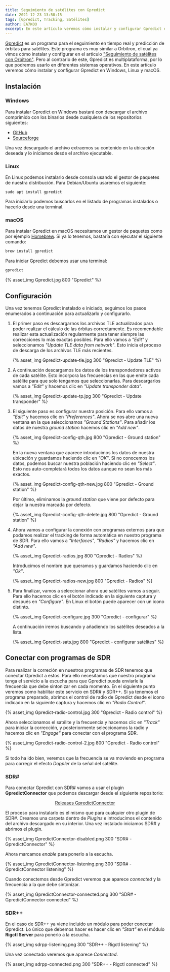 ```yaml
---
title: Seguimiento de satélites con Gpredict
date: 2021-12-23 13:50:15
tags: [Gpredict, Tracking, Satélites]
author: EA7KOO
excerpt: En este artículo veremos cómo instalar y configurar Gpredict en Windows, Linux y macOS.
---
```


[Gpredict](http://gpredict.oz9aec.net/) es un programa para el seguimiento en tiempo real y predicción de órbitas para satélites. Este programa es muy similar a Orbitron, el cual ya vimos cómo instalar y configurar en el artículo ["Seguimiento de satélites con Orbitron"](/seguimiento-satelites-orbitron). Pero al contrario de este, Gpredict es multiplataforma, por lo que podremos usarlo en diferentes sistemas operativos.
En este artículo veremos cómo instalar y configurar Gpredict en Windows, Linux y macOS.

<!-- more -->

## Instalación

### Windows

Para instalar Gpredict en Windows bastará con descargar el archivo comprimido con los binarios desde cualquiera de los repositorios siguientes:

- [GitHub](https://github.com/csete/gpredict/releases/latest)
- [Sourceforge](https://sourceforge.net/projects/gpredict/)

Una vez descargado el archivo extraemos su contenido en la ubicación deseada y lo iniciamos desde el archivo ejecutable.


### Linux

En Linux podemos instalarlo desde consola usando el gestor de paquetes de nuestra distribución. Para Debian/Ubuntu usaremos el siguiente:

```
sudo apt install gpredict
```

Para iniciarlo podemos buscarlos en el listado de programas instalados o hacerlo desde una terminal.


### macOS

Para instalar Gpredict en macOS necesitamos un gestor de paquetes como por ejemplo [Homebrew](https://brew.sh/index_es). Si ya lo tenemos, bastaría con ejecutar el siguiente comando:

```zsh
brew install gpredict
```

Para iniciar Gpredict debemos usar una terminal:

```zsh
gpredict
```


{% asset_img Gpredict.jpg 800 "Gpredict" %}


## Configuración

Una vez tenemos Gpredict instalado e iniciado, seguimos los pasos enumerados a continuación para actualizarlo y configurarlo.

1. El primer paso es descargarnos los archivos TLE actualizados para poder realizar el cálculo de las órbitas correctamente. Es recomendable realizar esta actualización regularmente para tener siempre las correcciones lo más exactas posibles.
Para ello vamos a _"Edit"_ y seleccionamos _"Update TLE data from network"_. Esto inicia el proceso de descarga de los archivos TLE más recientes.

    {% asset_img Gpredict-update-tle.jpg 300 "Gpredict - Update TLE" %}


2. A continuación descargamos los datos de los transpondedores activos de cada satélite. Esto incorpora las frecuencias en las que emite cada satélite para que solo tengamos que seleccionarlas. Para descargarlos vamos a _"Edit"_ y hacemos clic en _"Update transponder data"_.

    {% asset_img Gpredict-update-tp.jpg 300 "Gpredict - Update transponder" %}


3. El siguiente paso es configurar nuestra posición. Para ello vamos a _"Edit"_ y hacemos clic en _"Preferences"_. Ahora se nos abre una nueva ventana en la que seleccionamos _"Ground Stations"_. Para añadir los datos de nuestra _ground station_ hacemos clic en _"Add new"_.

    {% asset_img Gpredict-config-qth.jpg 800 "Gpredict - Ground station" %}

    En la nueva ventana que aparece introducimos los datos de nuestra ubicación y guardamos haciendo clic en _"OK"_. Si no conocemos los datos, podemos buscar nuestra población haciendo clic en _"Select"_. Esto nos auto-completará todos los datos aunque no sean los más exactos.

    {% asset_img Gpredict-config-qth-new.jpg 800 "Gpredict - Ground station" %}

    Por último, eliminamos la _ground station_ que viene por defecto para dejar la nuestra marcada por defecto.

    {% asset_img Gpredict-config-qth-delete.jpg 800 "Gpredict - Ground station" %}


4. Ahora vamos a configurar la conexión con programas externos para que podamos realizar el tracking de forma automática en nuestro programa de SDR. Para ello vamos a _"Interfaces"_, _"Radios"_ y  hacemos clic en _"Add new"_.

    {% asset_img Gpredict-radios.jpg 800 "Gpredict - Radios" %}

    Introducimos el nombre que queramos y guardamos haciendo clic en _"Ok"_.

    {% asset_img Gpredict-radios-new.jpg 800 "Gpredict - Radios" %}


5. Para finalizar, vamos a seleccionar ahora que satélites vamos a seguir. Para ello hacemos clic en el botón indicado en la siguiente captura y después en _"Configure"_. En Linux el botón puede aparecer con un icono distinto.

    {% asset_img Gpredict-configure.jpg 300 "Gpredict - configurar" %}

    A continuación iremos buscando y añadiendo los satélites deseados a la lista.

    {% asset_img Gpredict-sats.jpg 800 "Gpredict - configurar satélites" %}


## Conectar con programas de SDR

Para realizar la correción en nuestros programas de SDR tenemos que conectar Gpredict a estos. Para ello necesitamos que nuestro programa tenga el servicio a la escucha para que Gpredict pueda enviarle la frecuencia que debe sintonizar en cada momento. En el siguiente punto veremos como habilitar este servicio en SDR# y SDR++. Si ya tenemos el programa preparado, abrimos el control de radio de Gpredict desde el icono indicado en la siguiente captura y hacemos clic en _"Radio Control"_.

{% asset_img Gpredict-radio-control.jpg 300 "Gpredict - Radio control" %}

Ahora seleccionamos el satélite y la frecuencia y hacemos clic en _"Track"_ para iniciar la corrección, y posteriormente seleccionamos la radio y hacemos clic en _"Engage"_ para conectar con el programa SDR.

{% asset_img Gpredict-radio-control-2.jpg 800 "Gpredict - Radio control" %}

Si todo ha ido bien, veremos que la frecuencia se va moviendo en programa para corregir el efecto _Doppler_ de la señal del satélite.


### SDR#

Para conectar Gpredict con SDR# vamos a usar el plugin **GpredictConnector** que podemos descargar desde el siguiente repositorio:

[<center>Releases GpredictConnector</center>](https://github.com/alexwahl/SDRSharp.GpredictConnector/releases/latest)

El proceso para instalarlo es el mismo que para cualquier otro plugin de SDR#. Creamos una carpeta dentro de _Plugins_ e introducimos el contenido del archivo descargado en su interior.
Una vez instalado iniciamos SDR# y abrimos el plugin.

{% asset_img GpredictConnector-disabled.png 300 "SDR# - GpredictConnector" %}

Ahora marcamos _enable_ para ponerlo a la escucha.

{% asset_img GpredictConnector-listening.png 300 "SDR# - GpredictConnector listening" %}

Cuando conectemos desde Gpredict veremos que aparece _connected_ y la frecuencia a la que debe sintonizar.

{% asset_img GpredictConnector-connected.png 300 "SDR# - GpredictConnector connected" %}


### SDR++

En el caso de SDR++ ya viene incluido un módulo para poder conectar Gpredict. Lo único que debemos hacer es hacer clic en _"Start"_ en el módulo **Rigctl Server** para ponerlo a la escucha.

{% asset_img sdrpp-listening.png 300 "SDR++ - Rigctl listening" %}

Una vez conectado veremos que aparece _Connected_.

{% asset_img sdrpp-connected.png 300 "SDR++ - Rigctl connected" %}
